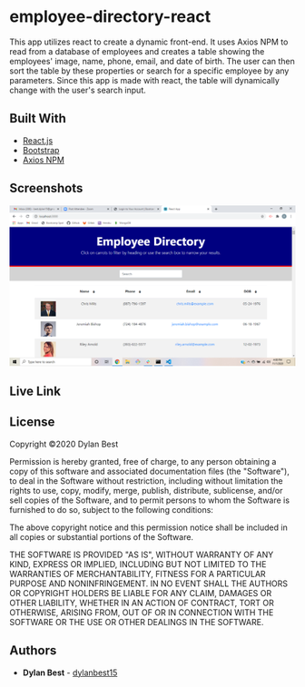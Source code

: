 # employee-directory-react
This app utilizes react to create a dynamic front-end. It uses Axios NPM to read from a database of employees and creates a table showing the employees' image, name, phone, email, and date of birth. The user can then sort the table by these properties or search for a specific employee by any parameters. Since this app is made with react, the table will dynamically change with the user's search input.

## Built With
- <a href="https://reactjs.org/">React.js</a>
- <a href="https://getbootstrap.com/">Bootstrap</a>
- <a href="https://www.npmjs.com/package/axios">Axios NPM</a>

## Screenshots
![employee-directory-react](screenshot-hw14.png)

## Live Link

## License
Copyright ©2020 Dylan Best

Permission is hereby granted, free of charge, to any person obtaining a copy of this software and associated documentation files (the "Software"), to deal in the Software without restriction, including without limitation the rights to use, copy, modify, merge, publish, distribute, sublicense, and/or sell copies of the Software, and to permit persons to whom the Software is furnished to do so, subject to the following conditions:

The above copyright notice and this permission notice shall be included in all copies or substantial portions of the Software.

THE SOFTWARE IS PROVIDED "AS IS", WITHOUT WARRANTY OF ANY KIND, EXPRESS OR IMPLIED, INCLUDING BUT NOT LIMITED TO THE WARRANTIES OF MERCHANTABILITY, FITNESS FOR A PARTICULAR PURPOSE AND NONINFRINGEMENT. IN NO EVENT SHALL THE AUTHORS OR COPYRIGHT HOLDERS BE LIABLE FOR ANY CLAIM, DAMAGES OR OTHER LIABILITY, WHETHER IN AN ACTION OF CONTRACT, TORT OR OTHERWISE, ARISING FROM, OUT OF OR IN CONNECTION WITH THE SOFTWARE OR THE USE OR OTHER DEALINGS IN THE SOFTWARE.

## Authors
- **Dylan Best** - [dylanbest15](https://github.com/dylanbest15)